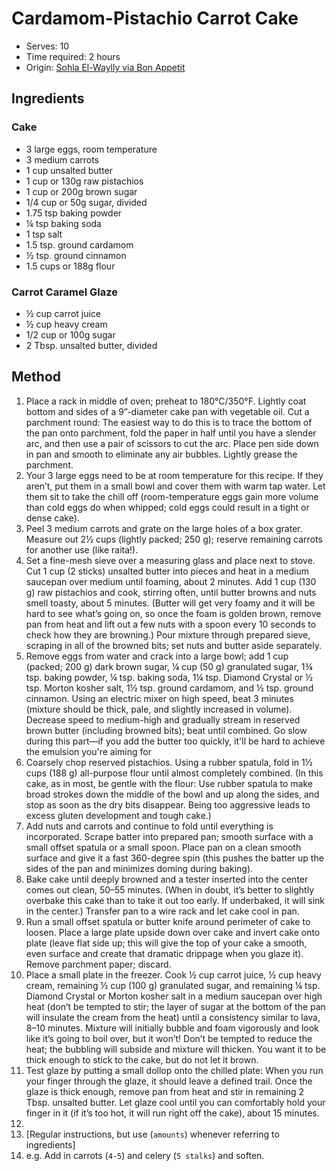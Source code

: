 # Cardamom-Pistachio Carrot Cake
* Serves: 10
* Time required: 2 hours
* Origin: [Sohla El-Waylly via Bon Appetit](https://www.bonappetit.com/recipe/cardamom-pistachio-carrot-cake)

## Ingredients
### Cake
* 3 large eggs, room temperature
* 3 medium carrots
* 1 cup unsalted butter
* 1 cup or 130g raw pistachios
* 1 cup or 200g brown sugar
* 1/4 cup or 50g sugar, divided
* 1.75 tsp baking powder
* ¼ tsp baking soda
* 1 tsp salt
* 1.5 tsp. ground cardamom
* ½ tsp. ground cinnamon
* 1.5 cups or 188g flour

### Carrot Caramel Glaze
* ½ cup carrot juice
* ½ cup heavy cream
* 1/2 cup or 100g sugar
* 2 Tbsp. unsalted butter, divided

## Method
1. Place a rack in middle of oven; preheat to 180°C/350°F. Lightly coat bottom and sides of a 9”-diameter cake pan with vegetable oil. Cut a parchment round: The easiest way to do this is to trace the bottom of the pan onto parchment, fold the paper in half until you have a slender arc, and then use a pair of scissors to cut the arc. Place pen side down in pan and smooth to eliminate any air bubbles. Lightly grease the parchment.
1. Your 3 large eggs need to be at room temperature for this recipe. If they aren’t, put them in a small bowl and cover them with warm tap water. Let them sit to take the chill off (room-temperature eggs gain more volume than cold eggs do when whipped; cold eggs could result in a tight or dense cake).
1. Peel 3 medium carrots and grate on the large holes of a box grater. Measure out 2½ cups (lightly packed; 250 g); reserve remaining carrots for another use (like raita!).
1. Set a fine-mesh sieve over a measuring glass and place next to stove. Cut 1 cup (2 sticks) unsalted butter into pieces and heat in a medium saucepan over medium until foaming, about 2 minutes. Add 1 cup (130 g) raw pistachios and cook, stirring often, until butter browns and nuts smell toasty, about 5 minutes. (Butter will get very foamy and it will be hard to see what’s going on, so once the foam is golden brown, remove pan from heat and lift out a few nuts with a spoon every 10 seconds to check how they are browning.) Pour mixture through prepared sieve, scraping in all of the browned bits; set nuts and butter aside separately.
1. Remove eggs from water and crack into a large bowl; add 1 cup (packed; 200 g) dark brown sugar, ¼ cup (50 g) granulated sugar, 1¾ tsp. baking powder, ¼ tsp. baking soda, 1¼ tsp. Diamond Crystal or ½ tsp. Morton kosher salt, 1½ tsp. ground cardamom, and ½ tsp. ground cinnamon. Using an electric mixer on high speed, beat 3 minutes (mixture should be thick, pale, and slightly increased in volume). Decrease speed to medium-high and gradually stream in reserved brown butter (including browned bits); beat until combined. Go slow during this part—if you add the butter too quickly, it'll be hard to achieve the emulsion you're aiming for
1. Coarsely chop reserved pistachios. Using a rubber spatula, fold in 1½ cups (188 g) all-purpose flour until almost completely combined. (In this cake, as in most, be gentle with the flour: Use rubber spatula to make broad strokes down the middle of the bowl and up along the sides, and stop as soon as the dry bits disappear. Being too aggressive leads to excess gluten development and tough cake.)
1. Add nuts and carrots and continue to fold until everything is incorporated. Scrape batter into prepared pan; smooth surface with a small offset spatula or a small spoon. Place pan on a clean smooth surface and give it a fast 360-degree spin (this pushes the batter up the sides of the pan and minimizes doming during baking).
1. Bake cake until deeply browned and a tester inserted into the center comes out clean, 50–55 minutes. (When in doubt, it’s better to slightly overbake this cake than to take it out too early. If underbaked, it will sink in the center.) Transfer pan to a wire rack and let cake cool in pan.
1. Run a small offset spatula or butter knife around perimeter of cake to loosen. Place a large plate upside down over cake and invert cake onto plate (leave flat side up; this will give the top of your cake a smooth, even surface and create that dramatic drippage when you glaze it). Remove parchment paper; discard.
1. Place a small plate in the freezer. Cook ½ cup carrot juice, ½ cup heavy cream, remaining ½ cup (100 g) granulated sugar, and remaining ¼ tsp. Diamond Crystal or Morton kosher salt in a medium saucepan over high heat (don’t be tempted to stir; the layer of sugar at the bottom of the pan will insulate the cream from the heat) until a consistency similar to lava, 8–10 minutes. Mixture will initially bubble and foam vigorously and look like it’s going to boil over, but it won’t! Don’t be tempted to reduce the heat; the bubbling will subside and mixture will thicken. You want it to be thick enough to stick to the cake, but do not let it brown.
1. Test glaze by putting a small dollop onto the chilled plate: When you run your finger through the glaze, it should leave a defined trail. Once the glaze is thick enough, remove pan from heat and stir in remaining 2 Tbsp. unsalted butter. Let glaze cool until you can comfortably hold your finger in it (if it’s too hot, it will run right off the cake), about 15 minutes.
2.  
3.   [Regular instructions, but use (`amounts`) whenever referring to ingredients]
6. e.g. Add in carrots (`4-5`) and celery (`5 stalks`) and soften.
